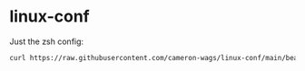 # linux-conf

Just the zsh config:
```bash
curl https://raw.githubusercontent.com/cameron-wags/linux-conf/main/beam_me_up.sh | sh
```
